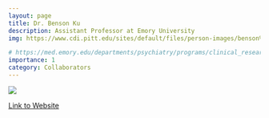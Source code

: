 ```yaml
---
layout: page
title: Dr. Benson Ku
description: Assistant Professor at Emory University
img: https://www.cdi.pitt.edu/sites/default/files/person-images/benson%20ku%20headshot.jpeg

# https://med.emory.edu/departments/psychiatry/programs/clinical_research_program/_images/ku_benson.jpeg
importance: 1
category: Collaborators
---
```


<div class="profile"> 
<img src="https://www.cdi.pitt.edu/sites/default/files/person-images/benson%20ku%20headshot.jpeg" class="img-fluid z-depth-1 rounded"/>
</div>

[Link to Website](https://med.emory.edu/directory/profile/?u=BSKU)
